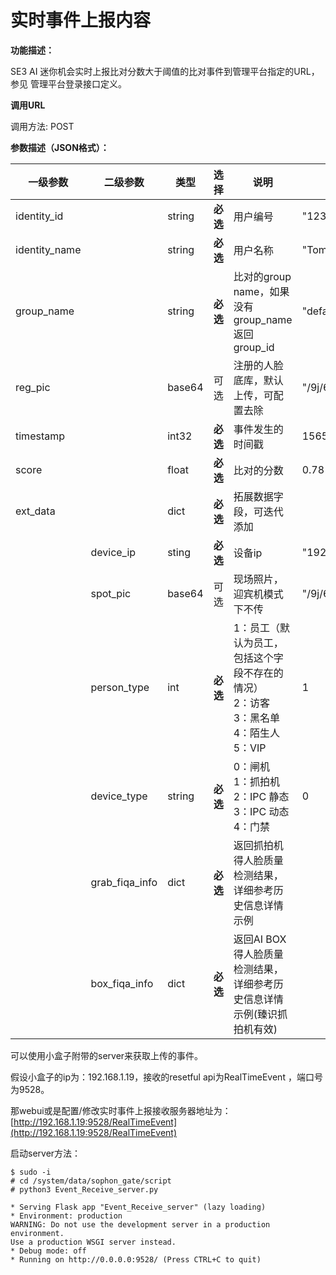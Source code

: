 # 实时事件上报内容

**功能描述：**

SE3 AI 迷你机会实时上报比对分数大于阈值的比对事件到管理平台指定的URL，参见 管理平台登录接口定义。

**调用URL**

调用方法: POST

**参数描述（JSON格式）：**

| **一级参数**  | **二级参数**   | **类型** | **选择** | **说明**                                                     |  举例  |
| ------------- | -------------- | -------- | -------- | ------------------------------------------------------------ | --------------------------------- |
| identity_id   |                | string   | **必选** | 用户编号                                                     | "12345565"                        |
| identity_name |                | string   | **必选** | 用户名称                                                     | "Tom"                             |
| group_name    |                | string   | **必选** | 比对的group name，如果没有group_name返回group_id             | "default_group"                   |
| reg_pic       |                | base64   | 可选     | 注册的人脸底库，默认上传，可配置去除                         | "/9j/6QAEAAD/2wBD..."             |
| timestamp     |                | int32    | **必选** | 事件发生的时间戳                                             | 1565771454932                     |
| score         |                | float    | **必选** | 比对的分数                                                   | 0.78                              |
| ext_data      |                | dict     | **必选** | 拓展数据字段，可迭代添加                                     |                                   |
|               | device_ip      | sting    | **必选** | 设备ip                                                       | "192.168.1.101"                   |
|               | spot_pic       | base64   | 可选     | 现场照片，迎宾机模式下不传                                   | "/9j/6QAEAAD/2wBD..."             |
|               | person_type    | int      | **必选** | 1：员工（默认为员工，包括这个字段不存在的情况）<br />2：访客<br />3：黑名单<br />4：陌生人<br />5：VIP | 1                                 |
|               | device_type    | string   | **必选** | 0：闸机 <br />1：抓拍机 <br />2：IPC 静态 <br />3：IPC 动态 <br />4：门禁 | 0                                 |
|               | grab_fiqa_info | dict     | **必选** | 返回抓拍机得人脸质量检测结果，详细参考历史信息详情示例       |                                   |
|               | box_fiqa_info  | dict     | **必选** | 返回AI BOX得人脸质量检测结果，详细参考历史信息详情示例(臻识抓拍机有效) |                                   |



可以使用小盒子附带的server来获取上传的事件。

假设小盒子的ip为：192.168.1.19，接收的resetful api为RealTimeEvent ，端口号为9528。

那webui或是配置/修改实时事件上报接收服务器地址为：[http://192.168.1.19:9528/RealTimeEvent](http://192.168.1.19:9528/RealTimeEvent)

启动server方法：

```shell
$ sudo -i
# cd /system/data/sophon_gate/script
# python3 Event_Receive_server.py

* Serving Flask app "Event_Receive_server" (lazy loading)
* Environment: production
WARNING: Do not use the development server in a production environment.
Use a production WSGI server instead.
* Debug mode: off
* Running on http://0.0.0.0:9528/ (Press CTRL+C to quit)
```

